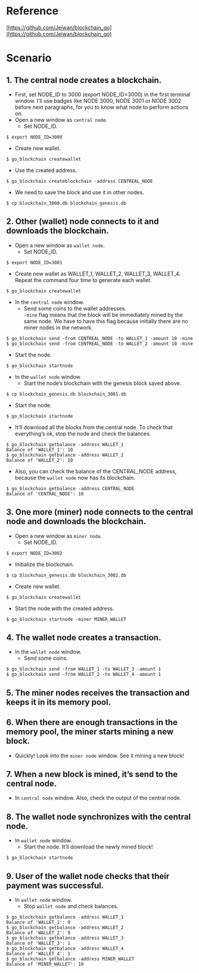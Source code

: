 # Reference
[https://github.com/Jeiwan/blockchain_go](https://github.com/Jeiwan/blockchain_go)

# Scenario

## 1. The central node creates a blockchain.
- First, set NODE_ID to 3000 (export NODE_ID=3000) in the first terminal window. I’ll use badges like NODE 3000, NODE 3001 or NODE 3002 before next paragraphs, for you to know what node to perform actions on.
- Open a new window as `central node`.
  - Set NODE_ID.
```shell
$ export NODE_ID=3000
```
  - Create new wallet.
```shell
$ go_blockchain createwallet
```
  - Use the created address.
```
$ go_blockchain createblockchain -address CENTREAL_NODE
```
  - We need to save the block and use it in other nodes.
```
$ cp blockchain_3000.db blockchain_genesis.db
```

## 2. Other (wallet) node connects to it and downloads the blockchain.
- Open a new window as `wallet node`.
  - Set NODE_ID.
```shell
$ export NODE_ID=3001
```
  - Create new wallet as WALLET_1, WALLET_2, WALLET_3, WALLET_4.  
  Repeat the command four time to generate each wallet.
```shell
$ go_blockchain createwallet
```
- In the `central node` window.
  - Send some coins to the wallet addresses.  
  `-mine` flag means that the block will be immediately mined by the same node. We have to have this flag because initially there are no miner nodes in the network.
```shell
$ go_blockchain send -from CENTREAL_NODE -to WALLET_1 -amount 10 -mine
$ go_blockchain send -from CENTREAL_NODE -to WALLET_2 -amount 10 -mine
```
  - Start the node.
```shell
$ go_blockchain startnode
```
- In the `wallet node` window.
  - Start the node’s blockchain with the genesis block saved above.
```shell
$ cp blockchain_genesis.db blockchain_3001.db
```
  - Start the node.
```shell
$ go_blockchain startnode
```
  - It’ll download all the blocks from the central node. To check that everything’s ok, stop the node and check the balances.
```shell
$ go_blockchain getbalance -address WALLET_1
Balance of 'WALLET_1': 10
$ go_blockchain getbalance -address WALLET_2
Balance of 'WALLET_2': 10
```
  - Also, you can check the balance of the CENTRAL_NODE address, because the `wallet node` now has its blockchain.
```shell
$ go_blockchain getbalance -address CENTRAL_NODE
Balance of 'CENTRAL_NODE': 10
```

## 3. One more (miner) node connects to the central node and downloads the blockchain.
- Open a new window as `miner node`.
  - Set NODE_ID.
```shell
$ export NODE_ID=3002
```
  - Initialize the blockchain.
```shell
$ cp blockchain_genesis.db blockchain_3002.db
```
  - Create new wallet.
```shell
$ go_blockchain createwallet
```
  - Start the node with the created address.
```shell
$ go_blockchain startnode -miner MINER_WALLET
```

## 4. The wallet node creates a transaction.
- In the `wallet node` window.
  - Send some coins.
```shell
$ go_blockchain send -from WALLET_1 -to WALLET_3 -amount 1
$ go_blockchain send -from WALLET_2 -to WALLET_4 -amount 1
```

## 5. The miner nodes receives the transaction and keeps it in its memory pool.
## 6. When there are enough transactions in the memory pool, the miner starts mining a new block.
- Quickly! Look into the `miner node` window. See it mining a new block!

## 7. When a new block is mined, it’s send to the central node.
- In `central node` window. Also, check the output of the central node.

## 8. The wallet node synchronizes with the central node.
- In `wallet node` window.
  - Start the node. It’ll download the newly mined block!
```shell
$ go_blockchain startnode
```

## 9. User of the wallet node checks that their payment was successful.
- In `wallet node` window.
  - Stop `wallet node` and check balances.
```shell
$ go_blockchain getbalance -address WALLET_1
Balance of 'WALLET_1': 9
$ go_blockchain getbalance -address WALLET_2
Balance of 'WALLET_2': 9
$ go_blockchain getbalance -address WALLET_3
Balance of 'WALLET_3': 1
$ go_blockchain getbalance -address WALLET_4
Balance of 'WALLET_4': 1
$ go_blockchain getbalance -address MINER_WALLET
Balance of 'MINER_WALLET': 10
```
